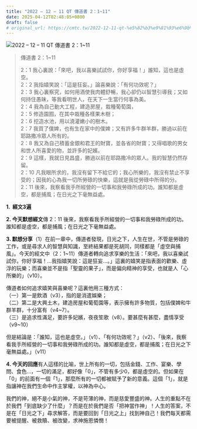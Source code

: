 ```yaml
---
title: "2022 – 12 – 11 QT 傳道書 2：1~11"
date: 2025-04-12T02:48:05+0800
draft: false
# original_url: https://cmtc.tw/2022-12-11-qt-%e5%82%b3%e9%81%93%e6%9b%b8-2%ef%bc%9a111
---
```


![2022 – 12 – 11 QT 傳道書 2：1\~11](/images/qt.jpg  "2022 – 12 – 11 QT 傳道書 2：1\~11")

> 傳道書 2：1\~11
>
> 2：1 我心裏說：「來吧，我以喜樂試試你，你好享福！」誰知，這也是虛空。  
> 2：2 我指嬉笑說：「這是狂妄。」論喜樂說：「有何功效呢？」  
> 2：3 我心裏察究，如何用酒使我肉體舒暢，我心卻仍以智慧引導我；又如何持住愚昧，等我看明世人，在天下一生當行何事為美。  
> 2：4 我為自己動大工程，建造房屋，栽種葡萄園，  
> 2：5 修造園囿，在其中栽種各樣果木樹；  
> 2：6 挖造水池，用以澆灌嫩小的樹木。  
> 2：7 我買了僕婢，也有生在家中的僕婢；又有許多牛群羊群，勝過以前在耶路撒冷眾人所有的。  
> 2：8 我又為自己積蓄金銀和君王的財寶，並各省的財寶；又得唱歌的男女和世人所喜愛的物，並許多的妃嬪。  
> 2：9 這樣，我就日見昌盛，勝過以前在耶路撒冷的眾人。我的智慧仍然存留。  
> 2：10 凡我眼所求的，我沒有留下不給它的；我心所樂的，我沒有禁止不享受的；因我的心為我一切所勞碌的快樂，這就是我從勞碌中所得的分。  
> 2：11 後來，我察看我手所經營的一切事和我勞碌所成的功。誰知都是虛空，都是捕風；在日光之下毫無益處。

**1.  經文3遍**

**2. 今天默想經文**傳 2：11 後來，我察看我手所經營的一切事和我勞碌所成的功。誰知都是虛空，都是捕風；在日光之下毫無益處。

**3. 默想分享**（1）在前一章中，傳道者發現，日光之下，人生在世，不管是勞碌的工作，或是尋求人的智慧與知識，至終結果都是死胡同，同樣都是「虛空與捕風」。今天的經文中（2：1\~11）傳道者轉向追求享樂的生活：「來吧，我以喜樂試試你，你好享福！…我指嬉笑說：這是狂妄…。」這裏的嬉笑是指表面的歡樂、虛浮的玩樂；而喜樂並不是指「聖靈的果子」，而是偏向精神的享受，也就是人「心所樂的」（v10）。

傳道者如何追求嬉笑與喜樂呢？這裏他用三種方式：  
（一）第一是飲酒（v3），指的是消遣娛樂；  
（二）第二是大興土木，建造房屋和葡萄園等，表示擁有許多物質，包括僕婢和牛群羊群，十分富有（v4\~7）。  
（三）是追求性滿足，要許多妃嬪，夜夜笙歌（v8）。要甚麼有甚麼，盡情享受（v9\~10）

但是結論是：「誰知，這也是虛空。」（v1）、「有何功效呢？」（v2）、「後來，我察看我手所經營的一切事和我勞碌所成的功。誰知都是虛空，都是捕風；在日光之下毫無益處。」（v11）

**4. 今天的回應**有人這樣的比喻，世上所有的一切，包括金錢、工作、宴樂、學問、食色…，一切的滿足，都好像「0」，不管有多少0，都是虛空的。但如果在「0」的前面有一個「1」，那麼所有的一切都被賦予了新的意義。這個「1」，就是指讓神在我們生命中作主掌權，以神為中心。

我們的神，絕不是小氣的神，不是苛薄的神，而是慈愛豐盛的神。人生的重點不在於我們「到底缺少了什麼」？而是在於我們是否「把神當作神」！人生的答案，不是在「日光之下」尋求解答，而是要回到「日光之上」找到神自己！我們每天都需要被提醒、被救贖、被改變，求神施恩憐憫！